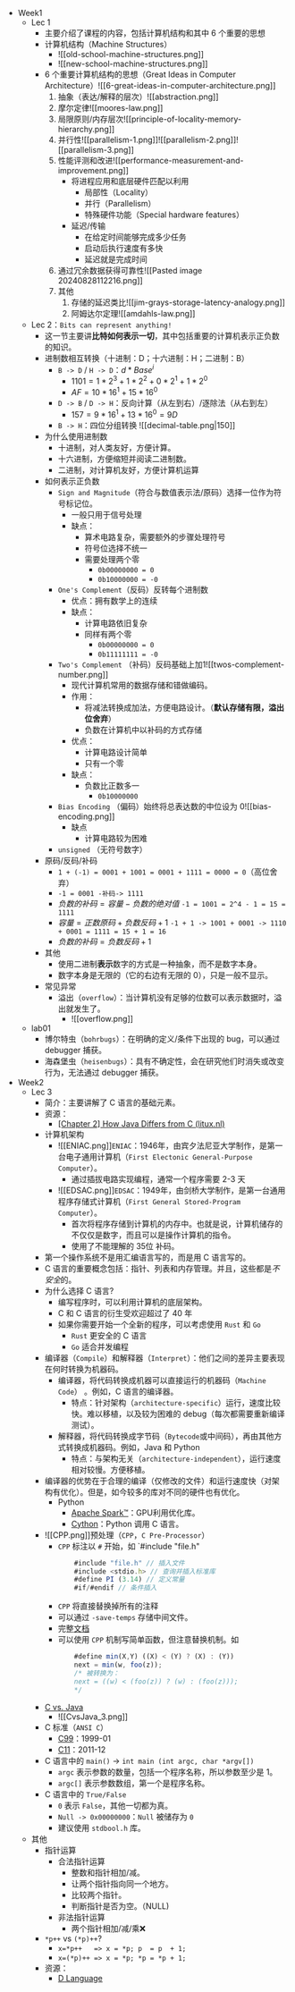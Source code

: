 - Week1
	- Lec 1
		- 主要介绍了课程的内容，包括计算机结构和其中 6 个重要的思想
		- 计算机结构（Machine Structures）
			- ![[old-school-machine-structures.png]]
			- ![[new-school-machine-structures.png]]
		- 6 个重要计算机结构的思想（Great Ideas in Computer Architecture）![[6-great-ideas-in-computer-architecture.png]]
			1. 抽象（表达/解释的层次）![[abstraction.png]]
			2. 摩尔定律![[moores-law.png]]
			3. 局限原则/内存层次![[principle-of-locality-memory-hierarchy.png]]
			4. 并行性![[parallelism-1.png]]![[parallelism-2.png]]![[parallelism-3.png]]
			5. 性能评测和改进![[performance-measurement-and-improvement.png]]
				- 将进程应用和底层硬件匹配以利用
					- 局部性（Locality）
					- 并行（Parallelism）
					- 特殊硬件功能（Special hardware features）
				- 延迟/传输
					- 在给定时间能够完成多少任务
					- 启动后执行速度有多快
					- 延迟就是完成时间
			6. 通过冗余数据获得可靠性![[Pasted image 20240828112216.png]]
			2. 其他
				1. 存储的延迟类比![[jim-grays-storage-latency-analogy.png]]
				2. 阿姆达尔定理![[amdahls-law.png]]
	- Lec 2：`Bits can represent anything!`
		- 这一节主要讲**比特如何表示一切**，其中包括重要的计算机表示正负数的知识。
		- 进制数相互转换（十进制：D；十六进制：H；二进制：B）
			- `B -> D` / `H -> D`：$d*Base^i$
				- $1101=1*2^3+1*2^2+0*2^1+1*2^0$
				- $AF=10*16^1+15*16^0$
			- `D -> B` / `D -> H`：反向计算（从左到右）/逐除法（从右到左）
				- $157 = 9 * 16^1 + 13 * 16^0 = 9D$
			- `B -> H`：四位分组转换
			  ![[decimal-table.png|150]]
		- 为什么使用进制数
			- 十进制，对人类友好，方便计算。
			- 十六进制，方便缩短并阅读二进制数。
			- 二进制，对计算机友好，方便计算机运算
		- 如何表示正负数
			- `Sign and Magnitude`（符合与数值表示法/原码）选择一位作为符号标记位。
				- 一般只用于信号处理
				- 缺点：
					- 算术电路复杂，需要额外的步骤处理符号
					- 符号位选择不统一
					- 需要处理两个零
						- `0b00000000 = 0`
						- `0b10000000 = -0`
			- `One's Complement`（反码）反转每个进制数
				- 优点：拥有数学上的连续
				- 缺点：
					- 计算电路依旧复杂
					- 同样有两个零
						- `0b00000000 = 0`
						- `0b11111111 = -0`
			- `Two's Complement` （补码）反码基础上加1![[twos-complement-number.png]]
				- 现代计算机常用的数据存储和错做编码。
				- 作用：
					- 将减法转换成加法，方便电路设计。（**默认存储有限，溢出位舍弃**）
					- 负数在计算机中以补码的方式存储
				- 优点：
					- 计算电路设计简单
					- 只有一个零
				- 缺点：
					- 负数比正数多一
						- `0b10000000`
			- `Bias Encoding` （偏码）始终将总表达数的中位设为 0![[bias-encoding.png]]
				- 缺点
					- 计算电路较为困难
			- `unsigned` （无符号数字）
		- 原码/反码/补码
			- `1 + (-1) = 0001 + 1001 = 0001 + 1111 = 0000 = 0`（高位舍弃）
			- `-1 = 0001 -补码-> 1111 `
			- $负数的补码 = 容量 - 负数的绝对值$   `-1 = 1001 = 2^4 - 1 = 15 = 1111`
			- $容量 = 正数原码 + 负数反码 + 1$   `-1 + 1 -> 1001 + 0001 -> 1110 + 0001 = 1111 = 15 + 1 = 16`
			- $负数的补码 = 负数反码 + 1$
		- 其他
			- 使用二进制**表示**数字的方式是一种抽象，而不是数字本身。
			- 数字本身是无限的（它的右边有无限的 0），只是一般不显示。
		- 常见异常
			- 溢出（`overflow`）：当计算机没有足够的位数可以表示数据时，溢出就发生了。
				- ![[overflow.png]]
	- lab01
		- 博尔特虫（`bohrbugs`）：在明确的定义/条件下出现的 bug，可以通过 debugger 捕获。
		- 海森堡虫（`heisenbugs`）：具有不确定性，会在研究他们时消失或改变行为，无法通过 debugger 捕获。
- Week2
	- Lec 3
		- 简介：主要讲解了 C 语言的基础元素。
		- 资源：
			- [[Chapter 2] How Java Differs from C (litux.nl)](https://litux.nl/Books/books/www.leothreads.com/e-book/oreillybookself/java/javanut/ch02_js.htm)
		- 计算机架构
			- ![[ENIAC.png]]`ENIAC`：1946年，由宾夕法尼亚大学制作，是第一台电子通用计算机（`First Electonic General-Purpose Computer`）。
				- 通过插拔电路实现编程，通常一个程序需要 2-3 天
			- ![[EDSAC.png]]`EDSAC`：1949年，由剑桥大学制作，是第一台通用程序存储式计算机（`First General Stored-Program Computer`）。
				- 首次将程序存储到计算机的内存中。也就是说，计算机储存的不仅仅是数字，而且可以是操作计算机的指令。
				- 使用了不能理解的 35位 补码。
		- 第一个操作系统不是用汇编语言写的，而是用 C 语言写的。
		- C 语言的重要概念包括：指针、列表和内存管理。并且，这些都是*不安全*的。
		- 为什么选择 C 语言?
			- 编写程序时，可以利用计算机的底层架构。
			- C 和 C 语言的衍生受欢迎超过了 40 年
			- 如果你需要开始一个全新的程序，可以考虑使用 `Rust` 和 `Go`
				- `Rust` 更安全的 C 语言
				- `Go` 适合并发编程
		- 编译器（`Compile`）和解释器（`Interpret`）：他们之间的差异主要表现在何时转换为机器码。
			- 编译器，将代码转换成机器可以直接运行的机器码（`Machine Code`） 。例如，C 语言的编译器。
				- 特点：针对架构（`architecture-specific`）运行，速度比较快。难以移植，以及较为困难的 debug（每次都需要重新编译测试）。
			- 解释器，将代码转换成字节码（`Bytecode`或中间码），再由其他方式转换成机器码。例如，Java 和 Python
				- 特点：与架构无关（`architecture-independent`），运行速度相对较慢。方便移植。
		- 编译器的优势在于合理的编译（仅修改的文件）和运行速度快（对架构有优化）。但是，如今较多的库对不同的硬件也有优化。
			- Python
				- [Apache Spark™](https://spark.apache.org/)：GPU利用优化库。
				- [Cython](https://cython.org/)：Python 调用 C 语言。
		- ![[CPP.png]]预处理（`CPP`，`C Pre-Processor`）
			- `CPP` 标注以 `#` 开始，如 `#include "file.h"
			  ```javascript
				  #include "file.h" // 插入文件
				  #include <stdio.h> // 查询并插入标准库
				  #define PI (3.14) // 定义常量
				  #if/#endif // 条件插入
			    ```
			- `CPP` 将直接替换掉所有的注释
			- 可以通过 `-save-temps` 存储中间文件。
			- 完整[文档](https://gcc.gnu.org/onlinedocs/cpp/)
			- 可以使用 `CPP` 机制写简单函数，但注意替换机制。如 
			  ```javascript
				  #define min(X,Y) ((X) < (Y) ? (X) : (Y))
				  next = min(w, foo(z)); 
				  /* 被转换为：
				  next = ((w) < (foo(z)) ? (w) : (foo(z)));
				  */
				```
		- [C vs. Java](https://introcs.cs.princeton.edu/java/faq/c2java.html)
			- ![[CvsJava_3.png]]
		- C 标准（`ANSI C`）
			- [C99](https://en.wikipedia.org/wiki/C99)：1999-01
			- [C11](https://en.wikipedia.org/wiki/C11_(C_standard_revision))：2011-12
		- C 语言中的 `main()` -> `int main (int argc, char *argv[])`
			- `argc` 表示参数的数量，包括一个程序名称，所以参数至少是 1。
			- `argc[]` 表示参数数组，第一个是程序名称。
		- C 语言中的 `True/False`
			- `0` 表示 `False`，其他一切都为真。
			- `Null -> 0x00000000`：`Null` 被储存为 `0`
			- 建议使用 `stdbool.h` 库。
	- 其他
		- 指针运算
			- 合法指针运算
				- 整数和指针相加/减。
				- 让两个指针指向同一个地方。
				- 比较两个指针。
				- 判断指针是否为空。（NULL)
			- 非法指针运算
				- 两个指针相加/减/乘❌
		- `*p++` vs `(*p)++`?
			- `x=*p++   => x = *p; p  = p  + 1;`
			- `x=(*p)++ => x = *p; *p = *p + 1;`
		- 资源：
			- [D Language](https://dlang.org/index.html)
	  